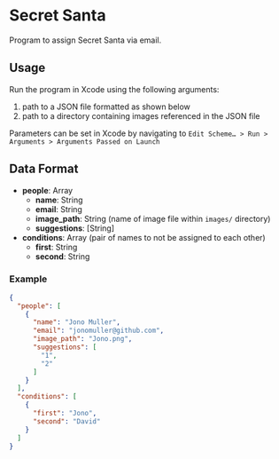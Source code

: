 # Secret Santa
Program to assign Secret Santa via email.

## Usage

Run the program in Xcode using the following arguments:

1. path to a JSON file formatted as shown below
2. path to a directory containing images referenced in the JSON file

Parameters can be set in Xcode by navigating to ```Edit Scheme… > Run > Arguments > Arguments Passed on Launch```

## Data Format

* **people**: Array
  * **name**: String
  * **email**: String
  * **image_path**: String (name of image file within ```images/``` directory)
  * **suggestions**: [String]
* **conditions**: Array (pair of names to not be assigned to each other)
  * **first**: String
  * **second**: String
  
### Example
  
```json
{
  "people": [
    {
      "name": "Jono Muller",
      "email": "jonomuller@github.com",
      "image_path": "Jono.png",
      "suggestions": [
        "1",
        "2"
      ]
    }
  ],
  "conditions": [
    {
      "first": "Jono",
      "second": "David"
    }
  ]
}
```
